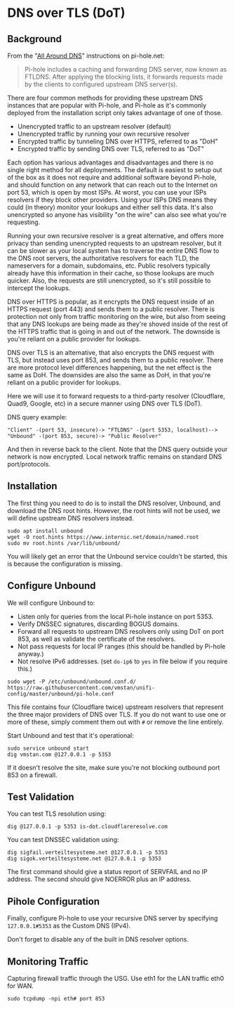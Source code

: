 # DNS over TLS (DoT)

## Background

From the "[All Around DNS](https://docs.pi-hole.net/guides/unbound/)" instructions on pi-hole.net:

> Pi-hole includes a caching and forwarding DNS server, now known as FTLDNS. After applying the blocking lists, it forwards requests made by the clients to configured upstream DNS server(s). 

There are four common methods for providing these upstream DNS instances that are popular with Pi-hole, and Pi-hole as it's commonly deployed from the installation script only takes advantage of one of those.

- Unencrypted traffic to an upstream resolver (default)
- Unencrypted traffic by running your own recursive resolver
- Encrypted traffic by tunneling DNS over HTTPS, referred to as "DoH"
- Encrypted traffic by sending DNS over TLS, referred to as "DoT"

Each option has various advantages and disadvantages and there is no single right method for all deployments. The default is easiest to setup out of the box as it does not require and additional software beyond Pi-hole, and should function on any network that can reach out to the Internet on port 53, which is open by most ISPs. At worst, you can use your ISPs resolvers if they block other providers. Using your ISPs DNS means they could (in theory) monitor your lookups and either sell this data. It's also unencrypted so anyone has visibility "on the wire" can also see what you're requesting.

Running your own recursive resolver is a great alternative, and offers more privacy than sending unencrypted requests to an upstream resolver, but it can be slower as your local system has to traverse the entire DNS flow to the DNS root servers, the authoritative resolvers for each TLD, the nameservers for a domain, subdomains, etc. Public resolvers typically already have this information in their cache, so those lookups are much quicker. Also, the requests are still unencrypted, so it's still possible to intercept the lookups.

DNS over HTTPS is popular, as it encrypts the DNS request inside of an HTTPS request (port 443) and sends them to a public resolver. There is protection not only from traffic monitoring on the wire, but also from seeing that any DNS lookups are being made as they're shoved inside of the rest of the HTTPS traffic that is going in and out of the network. The downside is you're reliant on a public provider for lookups.

DNS over TLS is an alternative, that also encrypts the DNS request with TLS, but instead uses port 853, and sends them to a public resolver. There are more protocol level differences happening, but the net effect is the same as DoH. The downsides are also the same as DoH, in that you're reliant on a public provider for lookups.

Here we will use it to forward requests to a third-party resolver (Cloudflare, Quad9, Google, etc) in a secure manner using DNS over TLS (DoT).

DNS query example:

```
"Client" -(port 53, insecure)-> "FTLDNS" -(port 5353, localhost)--> "Unbound" -(port 853, secure)-> "Public Resolver"
```

And then in reverse back to the client. Note that the DNS query outside your network is now encrypted. Local network traffic remains on standard DNS port/protocols.

## Installation

The first thing you need to do is to install the DNS resolver, Unbound, and download the DNS root hints. However, the root hints will not be used, we will define upstream DNS resolvers instead.

```
sudo apt install unbound
wget -O root.hints https://www.internic.net/domain/named.root
sudo mv root.hints /var/lib/unbound/
```

You will likely get an error that the Unbound service couldn't be started, this is because the configuration is missing.

## Configure Unbound

We will configure Unbound to:

- Listen only for queries from the local Pi-hole instance on port 5353.
- Verify DNSSEC signatures, discarding BOGUS domains.
- Forward all requests to upstream DNS resolvers only using DoT on port 853, as well as validate the certificate of the resolvers.
- Not pass requests for local IP ranges (this should be handled by Pi-hole anyway.)
- Not resolve IPv6 addresses. (set `do-ip6` to `yes` in file below if you require this.)

```
sudo wget -P /etc/unbound/unbound.conf.d/ https://raw.githubusercontent.com/vmstan/unifi-config/master/unbound/pi-hole.conf 
```

This file contains four (Cloudflare twice) upstream resolvers that represent the three major providers of DNS over TLS. If you do not want to use one or more of these, simply comment them out with `#` or remove the line entirely.

Start Unbound and test that it's operational:

```
sudo service unbound start
dig vmstan.com @127.0.0.1 -p 5353
```

If it doesn't resolve the site, make sure you're not blocking outbound port 853 on a firewall.

## Test Validation

You can test TLS resolution using:

```
dig @127.0.0.1 -p 5353 is-dot.cloudflareresolve.com
```

You can test DNSSEC validation using:

```
dig sigfail.verteiltesysteme.net @127.0.0.1 -p 5353
dig sigok.verteiltesysteme.net @127.0.0.1 -p 5353
```

The first command should give a status report of SERVFAIL and no IP address. The second should give NOERROR plus an IP address.

## Pihole Configuration

Finally, configure Pi-hole to use your recursive DNS server by specifying `127.0.0.1#5353` as the Custom DNS (IPv4).

Don't forget to disable any of the built in DNS resolver options.

## Monitoring Traffic

Capturing firewall traffic through the USG. Use eth1 for the LAN traffic eth0 for WAN.

```
sudo tcpdump -npi eth# port 853
```